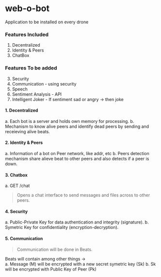 # web-o-bot
Application to be installed on every drone

### Features Included
1. Decentralized
2. Identity & Peers
3. ChatBox

### Features To be added
3. Security
4. Communication - using security
5. Speech
6. Sentiment Analysis - API 
7. Intelligent Joker - If sentiment sad or angry -> then joke


#### 1. Decentralized
a. Each bot is a server and holds own memory for processing.
b. Mechanism to know alive peers and identify dead peers by sending and receieving alive beats.

#### 2. Identity & Peers
a. Information of a bot on Peer network, like addr, etc
b. Peers detection mechanism share alieve beat to other peers and also detects if a peer is down. 

#### 3. Chatbox
a. GET /chat    
> Opens a chat interface to send messages and files across to other peers.

#### 4. Security
a. Public-Private Key for data authentication and integrity (signature).
b. Symetric Key for confidentiality (encryption-decryption).

#### 5. Communication
> Communication will be done in Beats. 

Beats will contain among other things ->      
  a. Message (M) will be encrypted with a new secret symetric key (Sk)
  b. Sk will be encrypted with Public Key of Peer (Pk)
